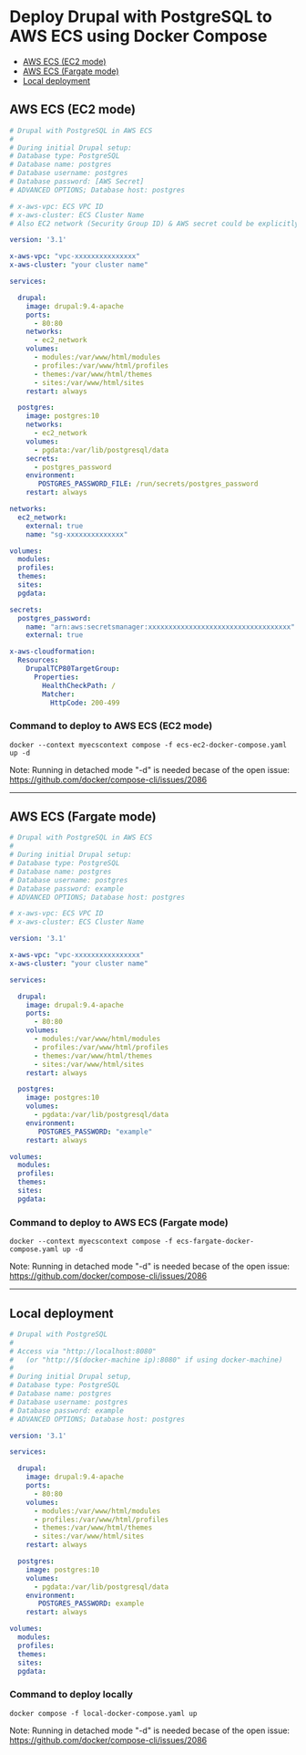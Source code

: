 # Deploy Drupal with PostgreSQL to AWS ECS using Docker Compose

- [AWS ECS (EC2 mode)](#aws-ecs-ec2-mode)
- [AWS ECS (Fargate mode)](#aws-ecs-fargate-mode)
- [Local deployment](#local-deployment)

## AWS ECS (EC2 mode)
```yaml
# Drupal with PostgreSQL in AWS ECS
#
# During initial Drupal setup:
# Database type: PostgreSQL
# Database name: postgres
# Database username: postgres
# Database password: [AWS Secret]
# ADVANCED OPTIONS; Database host: postgres

# x-aws-vpc: ECS VPC ID
# x-aws-cluster: ECS Cluster Name  
# Also EC2 network (Security Group ID) & AWS secret could be explicitly specified below

version: '3.1'

x-aws-vpc: "vpc-xxxxxxxxxxxxxxx"
x-aws-cluster: "your cluster name"

services:

  drupal:
    image: drupal:9.4-apache
    ports:
      - 80:80
    networks:
      - ec2_network
    volumes:
      - modules:/var/www/html/modules
      - profiles:/var/www/html/profiles
      - themes:/var/www/html/themes
      - sites:/var/www/html/sites
    restart: always

  postgres:
    image: postgres:10
    networks:
      - ec2_network
    volumes:
      - pgdata:/var/lib/postgresql/data
    secrets:
      - postgres_password
    environment:
       POSTGRES_PASSWORD_FILE: /run/secrets/postgres_password
    restart: always

networks:
  ec2_network:
    external: true
    name: "sg-xxxxxxxxxxxxxx"

volumes:
  modules:
  profiles:
  themes:
  sites:
  pgdata:

secrets:
  postgres_password:
    name: "arn:aws:secretsmanager:xxxxxxxxxxxxxxxxxxxxxxxxxxxxxxxxxxx"
    external: true

x-aws-cloudformation:
  Resources:
    DrupalTCP80TargetGroup:
      Properties:
        HealthCheckPath: /
        Matcher:
          HttpCode: 200-499
```

### Command to deploy to AWS ECS (EC2 mode)
```console
docker --context myecscontext compose -f ecs-ec2-docker-compose.yaml up -d
```
Note: Running in detached mode "-d" is needed becase of the open issue: https://github.com/docker/compose-cli/issues/2086

---
## AWS ECS (Fargate mode)
```yaml
# Drupal with PostgreSQL in AWS ECS
#
# During initial Drupal setup:
# Database type: PostgreSQL
# Database name: postgres
# Database username: postgres
# Database password: example
# ADVANCED OPTIONS; Database host: postgres

# x-aws-vpc: ECS VPC ID
# x-aws-cluster: ECS Cluster Name

version: '3.1'

x-aws-vpc: "vpc-xxxxxxxxxxxxxxxx"
x-aws-cluster: "your cluster name"

services:

  drupal:
    image: drupal:9.4-apache
    ports:
      - 80:80
    volumes:
      - modules:/var/www/html/modules
      - profiles:/var/www/html/profiles
      - themes:/var/www/html/themes
      - sites:/var/www/html/sites
    restart: always

  postgres:
    image: postgres:10
    volumes:
      - pgdata:/var/lib/postgresql/data
    environment:
       POSTGRES_PASSWORD: "example"
    restart: always

volumes:
  modules:
  profiles:
  themes:
  sites:
  pgdata:
```
### Command to deploy to AWS ECS (Fargate mode)
```console
docker --context myecscontext compose -f ecs-fargate-docker-compose.yaml up -d
```
Note: Running in detached mode "-d" is needed becase of the open issue: https://github.com/docker/compose-cli/issues/2086

---

## Local deployment
```yaml
# Drupal with PostgreSQL
#
# Access via "http://localhost:8080"
#   (or "http://$(docker-machine ip):8080" if using docker-machine)
#
# During initial Drupal setup,
# Database type: PostgreSQL
# Database name: postgres
# Database username: postgres
# Database password: example
# ADVANCED OPTIONS; Database host: postgres

version: '3.1'

services:

  drupal:
    image: drupal:9.4-apache
    ports:
      - 80:80
    volumes:
      - modules:/var/www/html/modules
      - profiles:/var/www/html/profiles
      - themes:/var/www/html/themes
      - sites:/var/www/html/sites
    restart: always

  postgres:
    image: postgres:10
    volumes:
      - pgdata:/var/lib/postgresql/data
    environment:
       POSTGRES_PASSWORD: example
    restart: always

volumes:
  modules:
  profiles:
  themes:
  sites:
  pgdata:
```

### Command to deploy locally
```console
docker compose -f local-docker-compose.yaml up
```
Note: Running in detached mode "-d" is needed becase of the open issue: https://github.com/docker/compose-cli/issues/2086
